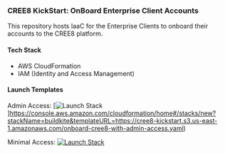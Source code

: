 ### CREE8 KickStart: OnBoard Enterprise Client Accounts

This repository hosts IaaC for the Enterprise Clients to onboard their accounts to the CREE8 platform.

#### Tech Stack

- AWS CloudFormation
- IAM (Identity and Access Management)

#### Launch Templates

Admin Access: [![Launch Stack](https://cdn.rawgit.com/buildkite/cloudformation-launch-stack-button-svg/master/launch-stack.svg)]https://console.aws.amazon.com/cloudformation/home#/stacks/new?stackName=buildkite&templateURL=https://cree8-kickstart.s3.us-east-1.amazonaws.com/onboard-cree8-with-admin-access.yaml)

Minimal Access: [![Launch Stack](https://cdn.rawgit.com/buildkite/cloudformation-launch-stack-button-svg/master/launch-stack.svg)](https://console.aws.amazon.com/cloudformation/home#/stacks/new?stackName=buildkite&templateURL=https://cree8-kickstart.s3.us-east-1.amazonaws.com/onboard-cree8-with-minimal-access.yaml)
